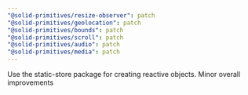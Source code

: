 ```yaml
---
"@solid-primitives/resize-observer": patch
"@solid-primitives/geolocation": patch
"@solid-primitives/bounds": patch
"@solid-primitives/scroll": patch
"@solid-primitives/audio": patch
"@solid-primitives/media": patch
---
```


Use the static-store package for creating reactive objects. Minor overall improvements
